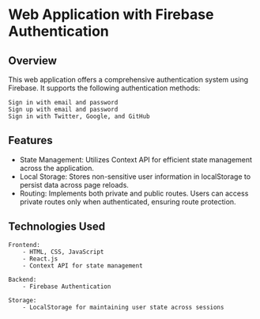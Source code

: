 # Web Application with Firebase Authentication
## Overview

This web application offers a comprehensive authentication system using Firebase. It supports the following authentication methods:

    Sign in with email and password
    Sign up with email and password
    Sign in with Twitter, Google, and GitHub

## Features

- State Management: Utilizes Context API for efficient state management across the application.
- Local Storage: Stores non-sensitive user information in localStorage to persist data across page reloads.
- Routing: Implements both private and public routes. Users can access private routes only when authenticated, ensuring route protection.

## Technologies Used

    Frontend:
        - HTML, CSS, JavaScript
        - React.js
        - Context API for state management

    Backend:
        - Firebase Authentication

    Storage:
        - LocalStorage for maintaining user state across sessions
